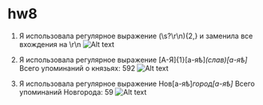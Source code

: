 # hw8
1. Я использовала регулярное выражение (\s?\r\n){2,} и заменила все вхождения на \r\n
![Alt text](https://pp.userapi.com/c834302/v834302489/158546/mFtKvbq1x-0.jpg)

2. Я использовала регулярное выражение [А-Я]{1}[а-яѣ]*(слав)[а-яѣ]* 
Всего упоминаний о князьях: 592
![Alt text](https://pp.userapi.com/c834302/v834302489/158571/VYhWofbar9A.jpg)

3. Я использовала регулярное выражение Нов[а-яѣ]*город[а-яѣ]* 
Всего упоминаний Новгорода: 59
![Alt text](https://pp.userapi.com/c834302/v834302489/158607/hmqSYD0SwYA.jpg)

